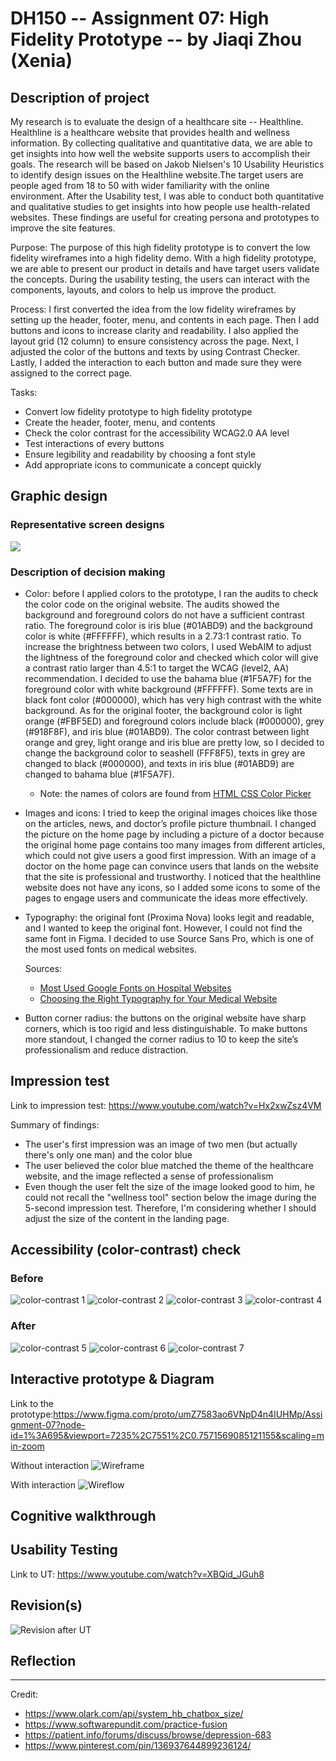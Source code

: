 # DH150 -- Assignment 07: High Fidelity Prototype -- by Jiaqi Zhou (Xenia)

## Description of project  
My research is to evaluate the design of a healthcare site -- Healthline. Healthline is a healthcare website that provides health and wellness information. By collecting qualitative and quantitative data, we are able to get insights into how well the website supports users to accomplish their goals. The research will be based on Jakob Nielsen's 10 Usability Heuristics to identify design issues on the Healthline website.The target users are people aged from 18 to 50 with wider familiarity with the online environment. After the Usability test, I was able to conduct both quantitative and qualitative studies to get insights into how people use health-related websites. These findings are useful for creating persona and prototypes to improve the site features.

Purpose: The purpose of this high fidelity prototype is to convert the low fidelity wireframes into a high fidelity demo. With a high fidelity prototype, we are able to present our product in details and have target users validate the concepts. During the usability testing, the users can interact with the components, layouts, and colors to help us improve the product. 

Process: I first converted the idea from the low fidelity wireframes by setting up the header, footer, menu, and contents in each page. Then I add buttons and icons to increase clarity and readability. I also applied the layout grid (12 column) to ensure consistency across the page. Next, I adjusted the color of the buttons and texts by using Contrast Checker. Lastly, I added the interaction to each button and made sure they were assigned to the correct page. 


Tasks:
- Convert low fidelity prototype to high fidelity prototype
- Create the header, footer, menu, and contents
- Check the color contrast for the accessibility WCAG2.0 AA level
- Test interactions of every buttons
- Ensure legibility and readability by choosing a font style
- Add appropriate icons to communicate a concept quickly


## Graphic design
### Representative screen designs
![](https://github.com/xenia1270/DH150/blob/master/Assignment%207/representative%20examples.jpeg)

### Description of decision making
- Color: before I applied colors to the prototype, I ran the audits to check the color code on the original website. The audits showed the background and foreground colors do not have a sufficient contrast ratio. The foreground color is iris blue (#01ABD9) and the background color is white (#FFFFFF), which results in a 2.73:1 contrast ratio. To increase the brightness between two colors, I used WebAIM to adjust the lightness of the foreground color and checked which color will give a contrast ratio larger than 4.5:1 to target the WCAG (level2, AA) recommendation. I decided to use the bahama blue (#1F5A7F) for the foreground color with white background (#FFFFFF). Some texts are in black font color (#000000), which has very high contrast with the white background. As for the original footer, the background color is light orange (#FBF5ED) and foreground colors include black (#000000), grey (#918F8F), and iris blue (#01ABD9). The color contrast between light orange and grey, light orange and iris blue are pretty low, so I decided to change the background color to seashell (FFF8F5), texts in grey are changed to black (#000000), and texts in iris blue (#01ABD9) are changed to bahama blue (#1F5A7F). 
  - Note: the names of colors are found from <a href="https://www.htmlcsscolor.com/">HTML CSS Color Picker</a>
- Images and icons: I tried to keep the original images choices like those on the articles, news, and doctor’s profile picture thumbnail. I changed the picture on the home page by including a picture of a doctor because the original home page contains too many images from different articles, which could not give users a good first impression. With an image of a doctor on the home page can convince users that lands on the website that the site is professional and trustworthy. I noticed that the healthline website does not have any icons, so I added some icons to some of the pages to engage users and communicate the ideas more effectively. 
- Typography: the original font (Proxima Nova) looks legit and readable, and I wanted to keep the original font. However, I could not find the same font in Figma. I decided to use Source Sans Pro, which is one of the most used fonts on medical websites. 

  Sources:
  - <a href="https://www.ilovewp.com/resources/medical/wordpress-for-hospitals/most-used-google-fonts-on-hospital-websites/">Most Used Google Fonts on Hospital Websites</a>
  - <a href="https://o360.com/blogs/choosing-the-right-typography-for-your-medical-website/">Choosing the Right Typography for Your Medical Website</a>
- Button corner radius: the buttons on the original website have sharp corners, which is too rigid and less distinguishable. To make buttons more standout, I changed the corner radius to 10 to keep the site’s professionalism and reduce distraction. 



## Impression test
Link to impression test: https://www.youtube.com/watch?v=Hx2xwZsz4VM

Summary of findings:
- The user's first impression was an image of two men (but actually there's only one man) and the color blue
- The user believed the color blue matched the theme of the healthcare website, and the image reflected a sense of professionalism 
- Even though the user felt the size of the image looked good to him, he could not recall the "wellness tool" section below the image during the 5-second impression test. Therefore, I'm considering whether I should adjust the size of the content in the landing page. 

## Accessibility (color-contrast) check
### Before
![color-contrast 1](https://github.com/xenia1270/DH150/blob/master/Assignment%207/Checker1.jpeg)
![color-contrast 2](https://github.com/xenia1270/DH150/blob/master/Assignment%207/Checker2.png)
![color-contrast 3](https://github.com/xenia1270/DH150/blob/master/Assignment%207/Checker3.jpeg)
![color-contrast 4](https://github.com/xenia1270/DH150/blob/master/Assignment%207/Checker4.jpeg)

### After
![color-contrast 5](https://github.com/xenia1270/DH150/blob/master/Assignment%207/Checker5.jpeg)
![color-contrast 6](https://github.com/xenia1270/DH150/blob/master/Assignment%207/Checker6.jpeg)
![color-contrast 7](https://github.com/xenia1270/DH150/blob/master/Assignment%207/Checker4.jpeg)

## Interactive prototype & Diagram
Link to the prototype:https://www.figma.com/proto/umZ7583ao6VNpD4n4IUHMp/Assignment-07?node-id=1%3A695&viewport=7235%2C7551%2C0.7571569085121155&scaling=min-zoom

Without interaction
![Wireframe](https://github.com/xenia1270/DH150/blob/master/Assignment%207/Wireframe.jpeg)

With interaction
![Wireflow](https://github.com/xenia1270/DH150/blob/master/Assignment%207/Wireflow.jpeg)

## Cognitive walkthrough

## Usability Testing
Link to UT: https://www.youtube.com/watch?v=XBQid_JGuh8

## Revision(s)
![Revision after UT](https://github.com/xenia1270/DH150/blob/master/Assignment%207/revision1.jpeg)

## Reflection






----------------------------------------------------------------------------------------------------------------------------
Credit:
- https://www.olark.com/api/system_hb_chatbox_size/
- https://www.softwarepundit.com/practice-fusion
- https://patient.info/forums/discuss/browse/depression-683
- https://www.pinterest.com/pin/136937644899236124/

